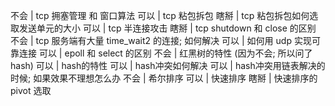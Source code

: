 不会 | tcp 拥塞管理 和 窗口算法 
可以 | tcp 粘包拆包
瞎掰 | tcp 粘包拆包如何选取发送单元的大小
可以 | tcp 半连接攻击
瞎掰 | tcp shutdown 和 close 的区别
不会 | tcp 服务端有大量 time_wait2 的连接; 如何解决
可以 | 如何用 udp 实现可靠连接 
可以 | epoll 和 select 的区别
不会 | 红黑树的特性 (因为不会; 所以问了hash)
可以 | hash的特性
可以 | hash冲突如何解决
可以 | hash冲突用链表解决的时候; 如果效果不理想怎么办
不会 | 希尔排序
可以 | 快速排序
瞎掰 | 快速排序的 pivot 选取